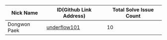 |Nick Name|ID(Github Link Address)|Total Solve Issue Count|
|-|-|-|
|Dongwon Paek|[underflow101](https://github.com/underflow101)|10|
